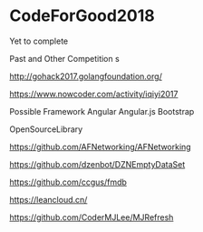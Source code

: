 # CodeForGood2018
 Yet to complete

Past and Other Competition s 

http://gohack2017.golangfoundation.org/  

https://www.nowcoder.com/activity/iqiyi2017  

Possible Framework
Angular
Angular.js
Bootstrap

OpenSourceLibrary  

https://github.com/AFNetworking/AFNetworking  

https://github.com/dzenbot/DZNEmptyDataSet  

https://github.com/ccgus/fmdb  

https://leancloud.cn/  

https://github.com/CoderMJLee/MJRefresh
